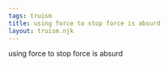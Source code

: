 ```yaml
---
tags: truism
title: using force to stop force is absurd
layout: truism.njk
---
```


using force to stop force is absurd